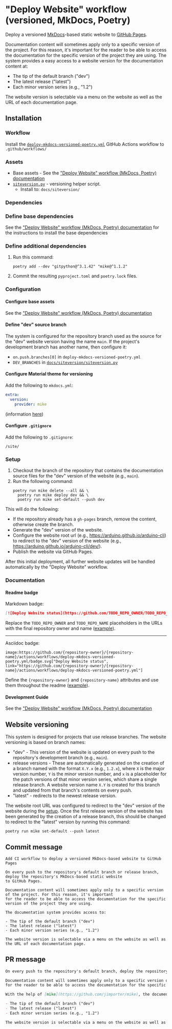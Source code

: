# "Deploy Website" workflow (versioned, MkDocs, Poetry)

Deploy a versioned [MkDocs](https://www.mkdocs.org/)-based static website to [GitHub Pages](https://pages.github.com/).

Documentation content will sometimes apply only to a specific version of the project. For this reason, it's important for the reader to be able to access the documentation for the specific version of the project they are using.
The system provides a easy access to a website version for the documentation content at:

- The tip of the default branch ("dev")
- The latest release ("latest")
- Each minor version series (e.g., "1.2")

The website version is selectable via a menu on the website as well as the URL of each documentation page.

## Installation

### Workflow

Install the [`deploy-mkdocs-versioned-poetry.yml`](deploy-mkdocs-versioned-poetry.yml) GitHub Actions workflow to `.github/workflows/`

### Assets

- Base assets - See the ["Deploy Website" workflow (MkDocs, Poetry) documentation](deploy-mkdocs-poetry.md#assets)
- [`siteversion.py`](assets/deploy-mkdocs-versioned/siteversion/siteversion.py) - versioning helper script.
  - Install to: `docs/siteversion/`

### Dependencies

### Define base dependencies

See the ["Deploy Website" workflow (MkDocs, Poetry) documentation](deploy-mkdocs-poetry.md#dependencies) for the instructions to install the base dependencies

### Define additional dependencies

1. Run this command:
   ```
   poetry add --dev "gitpython@^3.1.42" "mike@^1.1.2"
   ```
1. Commit the resulting `pyproject.toml` and `poetry.lock` files.

### Configuration

#### Configure base assets

See the ["Deploy Website" workflow (MkDocs, Poetry) documentation](deploy-mkdocs-poetry.md#configuration)

#### Define "dev" source branch

The system is configured for the repository branch used as the source for the "dev" website version having the name `main`. If the project's development branch has another name, then configure it:

- `on.push.branches[0]` in `deploy-mkdocs-versioned-poetry.yml`
- `DEV_BRANCHES` in [`docs/siteversion/siteversion.py`](assets/deploy-mkdocs-versioned/siteversion/siteversion.py)

#### Configure Material theme for versioning

Add the following to `mkdocs.yml`:

```yaml
extra:
  version:
    provider: mike
```

(information [here](https://squidfunk.github.io/mkdocs-material/setup/setting-up-versioning/))

#### Configure `.gitignore`

Add the following to `.gitignore`:

```
/site/
```

### Setup

1. Checkout the branch of the repository that contains the documentation source files for the "dev" version of the website (e.g., `main`).
1. Run the following command:
   ```
   poetry run mike delete --all && \
     poetry run mike deploy dev && \
     poetry run mike set-default --push dev
   ```

This will do the following:

- If the repository already has a `gh-pages` branch, remove the content, otherwise create the branch.
- Generate the "dev" version of the website.
- Configure the website root url (e.g., https://arduino.github.io/arduino-cli) to redirect to the "dev" version of the website (e.g., https://arduino.github.io/arduino-cli/dev/).
- Publish the website via GitHub Pages.

After this initial deployment, all further website updates will be handled automatically by the "Deploy Website" workflow.

### Documentation

#### Readme badge

Markdown badge:

```markdown
[![Deploy Website status](https://github.com/TODO_REPO_OWNER/TODO_REPO_NAME/actions/workflows/deploy-mkdocs-versioned-poetry.yml/badge.svg)](https://github.com/TODO_REPO_OWNER/TODO_REPO_NAME/actions/workflows/deploy-mkdocs-versioned-poetry.yml)
```

Replace the `TODO_REPO_OWNER` and `TODO_REPO_NAME` placeholders in the URLs with the final repository owner and name ([example](https://raw.githubusercontent.com/arduino-libraries/ArduinoIoTCloud/master/README.md)).

---

Asciidoc badge:

```adoc
image:https://github.com/{repository-owner}/{repository-name}/actions/workflows/deploy-mkdocs-versioned-poetry.yml/badge.svg["Deploy Website status", link="https://github.com/{repository-owner}/{repository-name}/actions/workflows/deploy-mkdocs-versioned-poetry.yml"]
```

Define the `{repository-owner}` and `{repository-name}` attributes and use them throughout the readme ([example](https://raw.githubusercontent.com/arduino-libraries/WiFiNINA/master/README.adoc)).

#### Development Guide

See the ["Deploy Website" workflow (MkDocs, Poetry) documentation](deploy-mkdocs-poetry.md#development-guide)

## Website versioning

This system is designed for projects that use release branches. The website versioning is based on branch names:

- "dev" - This version of the website is updated on every push to the repository's development branch (e.g., `main`).
- release versions - These are automatically generated on the creation of a branch named with the format `X.Y.x` (e.g., `1.2.x`), where `X` is the major version number, `Y` is the minor version number, and `x` is a placeholder for the patch versions of that minor version series, which share a single release branch. A website version name `X.Y` is created for this branch and updated from that branch's contents on every push.
- "latest" - redirects to the newest release version.

The website root URL was configured to redirect to the "dev" version of the website during the [setup](#setup). Once the first release version of the website has been generated by the creation of a release branch, this should be changed to redirect to the "latest" version by running this command:

```
poetry run mike set-default --push latest
```

## Commit message

```
Add CI workflow to deploy a versioned MkDocs-based website to GitHub Pages

On every push to the repository's default branch or release branch, deploy the repository's MkDocs-based static website
to GitHub Pages.

Documentation content will sometimes apply only to a specific version of the project. For this reason, it's important
for the reader to be able to access the documentation for the specific version of the project they are using.

The documentation system provides access to:

- The tip of the default branch ("dev")
- The latest release ("latest")
- Each minor version series (e.g., "1.2")

The website version is selectable via a menu on the website as well as the URL of each documentation page.
```

## PR message

```markdown
On every push to the repository's default branch, deploy the repository's [MkDocs](https://www.mkdocs.org/)-based static website to [GitHub Pages](https://pages.github.com/).

Documentation content will sometimes apply only to a specific version of the project. For this reason, it's important
for the reader to be able to access the documentation for the specific version of the project they are using.

With the help of [mike](https://github.com/jimporter/mike), the documentation system provides access to:

- The tip of the default branch ("dev")
- The latest release ("latest")
- Each minor version series (e.g., "1.2")

The website version is selectable via a menu on the website as well as the URL of each documentation page.
```
